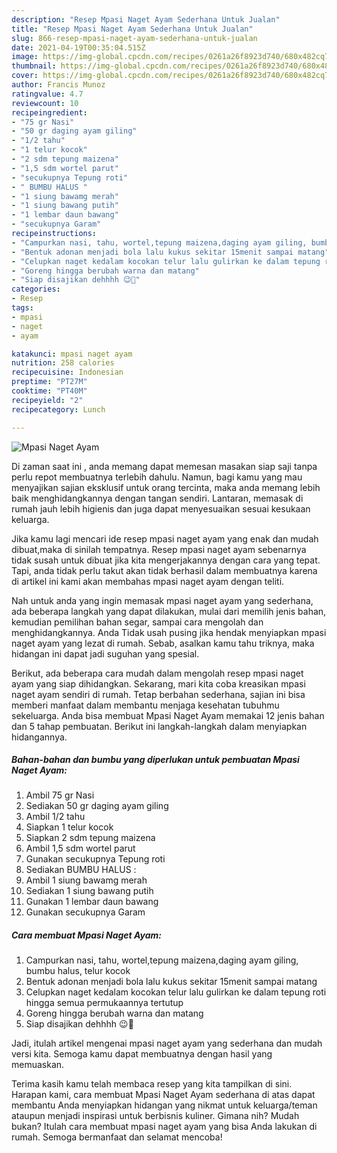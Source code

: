 ```yaml
---
description: "Resep Mpasi Naget Ayam Sederhana Untuk Jualan"
title: "Resep Mpasi Naget Ayam Sederhana Untuk Jualan"
slug: 866-resep-mpasi-naget-ayam-sederhana-untuk-jualan
date: 2021-04-19T00:35:04.515Z
image: https://img-global.cpcdn.com/recipes/0261a26f8923d740/680x482cq70/mpasi-naget-ayam-foto-resep-utama.jpg
thumbnail: https://img-global.cpcdn.com/recipes/0261a26f8923d740/680x482cq70/mpasi-naget-ayam-foto-resep-utama.jpg
cover: https://img-global.cpcdn.com/recipes/0261a26f8923d740/680x482cq70/mpasi-naget-ayam-foto-resep-utama.jpg
author: Francis Munoz
ratingvalue: 4.7
reviewcount: 10
recipeingredient:
- "75 gr Nasi"
- "50 gr daging ayam giling"
- "1/2 tahu"
- "1 telur kocok"
- "2 sdm tepung maizena"
- "1,5 sdm wortel parut"
- "secukupnya Tepung roti"
- " BUMBU HALUS "
- "1 siung bawamg merah"
- "1 siung bawang putih"
- "1 lembar daun bawang"
- "secukupnya Garam"
recipeinstructions:
- "Campurkan nasi, tahu, wortel,tepung maizena,daging ayam giling, bumbu halus, telur kocok"
- "Bentuk adonan menjadi bola lalu kukus sekitar 15menit sampai matang"
- "Celupkan naget kedalam kocokan telur lalu gulirkan ke dalam tepung roti hingga semua permukaannya tertutup"
- "Goreng hingga berubah warna dan matang"
- "Siap disajikan dehhhh 😉🥰"
categories:
- Resep
tags:
- mpasi
- naget
- ayam

katakunci: mpasi naget ayam 
nutrition: 258 calories
recipecuisine: Indonesian
preptime: "PT27M"
cooktime: "PT40M"
recipeyield: "2"
recipecategory: Lunch

---
```



![Mpasi Naget Ayam](https://img-global.cpcdn.com/recipes/0261a26f8923d740/680x482cq70/mpasi-naget-ayam-foto-resep-utama.jpg)

Di zaman  saat ini , anda memang dapat memesan masakan siap saji tanpa perlu repot membuatnya terlebih dahulu. Namun, bagi kamu yang mau menyajikan sajian eksklusif untuk orang tercinta, maka anda memang lebih baik menghidangkannya dengan tangan sendiri. Lantaran, memasak di rumah jauh lebih higienis dan juga dapat menyesuaikan sesuai kesukaan keluarga.

Jika kamu lagi mencari ide resep mpasi naget ayam yang enak dan mudah dibuat,maka di sinilah tempatnya. Resep mpasi naget ayam  sebenarnya tidak susah untuk dibuat jika kita mengerjakannya dengan cara yang tepat. Tapi, anda tidak perlu takut akan tidak berhasil dalam membuatnya 
karena di artikel ini kami akan membahas mpasi naget ayam dengan teliti.  



Nah untuk anda yang ingin memasak mpasi naget ayam yang sederhana, ada beberapa langkah yang dapat dilakukan, mulai dari memilih jenis bahan, kemudian pemilihan bahan segar, sampai cara mengolah dan menghidangkannya. Anda Tidak usah pusing jika hendak menyiapkan mpasi naget ayam yang lezat di rumah. Sebab, asalkan kamu  tahu triknya, maka hidangan ini dapat jadi suguhan yang spesial.

Berikut, ada beberapa cara mudah dalam mengolah resep mpasi naget ayam yang siap dihidangkan. Sekarang, mari kita coba kreasikan mpasi naget ayam sendiri di rumah. Tetap berbahan sederhana, sajian ini bisa memberi manfaat dalam membantu menjaga kesehatan tubuhmu sekeluarga. Anda bisa membuat Mpasi Naget Ayam memakai 12 jenis bahan dan 5 tahap pembuatan. Berikut ini langkah-langkah dalam menyiapkan hidangannya.

<!--inarticleads1-->

##### Bahan-bahan dan bumbu yang diperlukan untuk pembuatan Mpasi Naget Ayam:

1. Ambil 75 gr Nasi
1. Sediakan 50 gr daging ayam giling
1. Ambil 1/2 tahu
1. Siapkan 1 telur kocok
1. Siapkan 2 sdm tepung maizena
1. Ambil 1,5 sdm wortel parut
1. Gunakan secukupnya Tepung roti
1. Sediakan  BUMBU HALUS :
1. Ambil 1 siung bawamg merah
1. Sediakan 1 siung bawang putih
1. Gunakan 1 lembar daun bawang
1. Gunakan secukupnya Garam




<!--inarticleads2-->

##### Cara membuat Mpasi Naget Ayam:

1. Campurkan nasi, tahu, wortel,tepung maizena,daging ayam giling, bumbu halus, telur kocok
1. Bentuk adonan menjadi bola lalu kukus sekitar 15menit sampai matang
1. Celupkan naget kedalam kocokan telur lalu gulirkan ke dalam tepung roti hingga semua permukaannya tertutup
1. Goreng hingga berubah warna dan matang
1. Siap disajikan dehhhh 😉🥰




Jadi, itulah artikel mengenai  mpasi naget ayam  yang sederhana dan mudah versi kita. Semoga kamu dapat membuatnya dengan hasil yang memuaskan. 

Terima kasih kamu telah membaca resep yang kita tampilkan di sini. Harapan kami, cara membuat  Mpasi Naget Ayam sederhana di atas dapat membantu Anda menyiapkan hidangan yang nikmat untuk keluarga/teman ataupun menjadi inspirasi untuk berbisnis kuliner. Gimana nih? Mudah bukan? Itulah cara membuat mpasi naget ayam yang bisa Anda lakukan di rumah. Semoga bermanfaat dan selamat mencoba!

